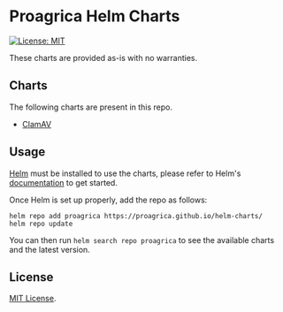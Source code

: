 # Proagrica Helm Charts

[![License: MIT](https://img.shields.io/badge/License-MIT-green.svg)](https://opensource.org/licenses/MIT)

<!-- [![](https://github.com/proagrica/helm-charts/workflows/Release%20Charts/badge.svg?branch=master)](https://github.com/proagrica/helm-charts/actions) -->
<!-- [![Artifact HUB](https://img.shields.io/endpoint?url=https://artifacthub.io/badge/repository/proagrica)](https://artifacthub.io/packages/search?repo=proagrica) -->

These charts are provided as-is with no warranties.

## Charts

The following charts are present in this repo.

- [ClamAV](./charts/clamav/README.md)

## Usage

[Helm](https://helm.sh) must be installed to use the charts, please refer to Helm's [documentation](https://helm.sh/docs/) to get started.

Once Helm is set up properly, add the repo as follows:

```shell
helm repo add proagrica https://proagrica.github.io/helm-charts/
helm repo update
```

You can then run `helm search repo proagrica` to see the available charts and the latest version.

## License

[MIT License](./LICENSE).
